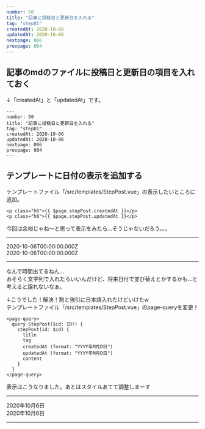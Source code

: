 ```yaml
---
number: 50
title: "記事に投稿日と更新日を入れる"
tag: "step01"
createdAt: 2020-10-06
updatedAt: 2020-10-06
nextpage: 006
prevpage: 004
---
```


## 記事のmdのファイルに投稿日と更新日の項目を入れておく

↓「createdAt」と「updatedAt」です。

    ---
    number: 50
    title: "記事に投稿日と更新日を入れる"
    tag: "step01"
    createdAt: 2020-10-06
    updatedAt: 2020-10-06
    nextpage: 006
    prevpage: 004
    ---

## テンプレートに日付の表示を追加する

テンプレートファイル「/src/templates/StepPost.vue」の表示したいところに追加。

    <p class="h6">{{ $page.stepPost.createdAt }}</p>
    <p class="h6">{{ $page.stepPost.updatedAt }}</p>

今回は余裕じゃね～と思って表示をみたら…そうじゃないだろう。。。

***
2020-10-06T00:00:00.000Z  
2020-10-06T00:00:00.000Z
***

なんで時間出てるねん…  
おそらく文字列で入れたらいいんだけど、将来日付で並び替えとかするかも…と考えると譲れないなぁ。

↓こうでした！解決！割と強引に日本語入れたけどいけたw  
テンプレートファイル「/src/templates/StepPost.vue」のpage-queryを変更！

    <page-query>
      query StepPost($id: ID!) {
        stepPost(id: $id) {
          title
          tag
          createdAt (format: "YYYY年M月D日")
          updatedAt (format: "YYYY年M月D日")
          content
        }
      }
    </page-query>

表示はこうなりました。あとはスタイルあてて調整しまーす

***
2020年10月6日  
2020年10月6日
***
